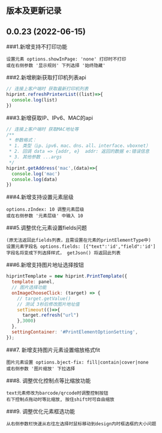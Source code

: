 版本及更新记录
------------------------------
## 0.0.23 (2022-06-15)
###1.新增支持不打印功能
```
设置元素 options.showInPage: 'none' 打印时不打印
或在右侧参数 '显示规则' 下列选择 '始终隐藏'
```
###2.新增刷新获取打印机列表api
```javascript
// 连接上客户端时 获取最新打印机列表
hiprint.refreshPrinterList((list)=>{
  console.log(list)
})
```

###3.新增获取IP、IPv6、MAC的api
```javascript
// 连接上客户端时 获取MAC地址等
/**
 * 参数格式：
 * 1. 类型（ip、ipv6、mac、dns、all、interface、vboxnet）
 * 2. 回调 data => {addr, e}  addr: 返回的数据 e:错误信息
 * 3. 其他参数 ...args
 */
hiprint.getAddress('mac',(data)=>{
  console.log('mac')
  console.log(data)
})
```

###4.新增支持设置元素层级
```
options.zIndex: 10 调整元素层级
或在右侧参数 '元素层级' 中输入 10
```

###5.调整优化元素设置fields问题
```
(原无法返回此fields列表，且需设置在元素的printElementType中)
设置元素字段名 options.fields: [{"text":'id',"field":'id']
字段名将变成下列选择样式， getJson() 将返回此列表
```
###6.新增支持图片地址选择按钮
```javascript
hiprintTemplate = new hiprint.PrintTemplate({
  template: panel,
  // 图片选择功能
  onImageChooseClick: (target) => {
    // target.getValue()
    // 测试 3秒后修改图片地址值
    setTimeout(()=>{
      target.refresh("url")
    },3000)
  },
  settingContainer: '#PrintElementOptionSetting',
});
```

###7. 新增支持图片元素设置缩放格式fit
```
图片元素设置 options.bject-fix: fill|contain|cover|none
或右侧参数 '图片缩放' 下拉选择
```

###8. 调整优化控制点等比缩放功能
```
text元素修改为barcode/qrcode时调整控制按钮
右下控制点拖动时等比缩放, 按住shift时可自由缩放
```

###9. 调整优化元素框选功能
```
从右侧参数栏快速从右往左选择时鼠标移动到design内时框选框的大小问题
```
